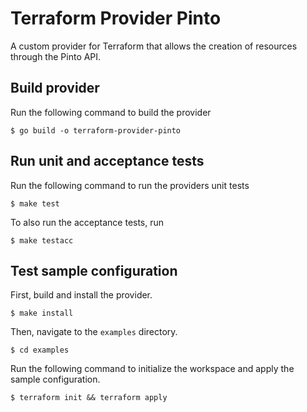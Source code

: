 # Terraform Provider Pinto

A custom provider for Terraform that allows the creation of resources through the Pinto API.

## Build provider

Run the following command to build the provider

```shell
$ go build -o terraform-provider-pinto
```

## Run unit and acceptance tests

Run the following command to run the providers unit tests

```shell
$ make test
```

To also run the acceptance tests, run

```shell
$ make testacc
```

## Test sample configuration

First, build and install the provider.

```shell
$ make install
```

Then, navigate to the `examples` directory.

```shell
$ cd examples
```

Run the following command to initialize the workspace and apply the sample configuration.

```shell
$ terraform init && terraform apply
```
